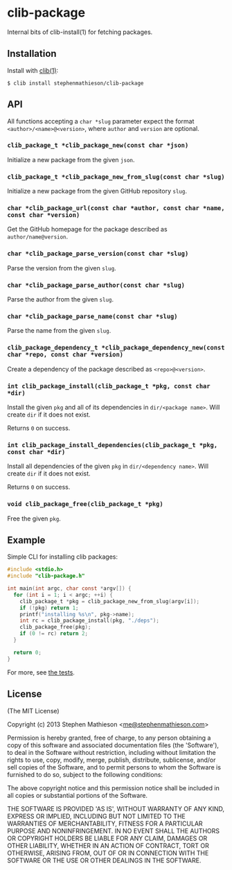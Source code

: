 
# clib-package

  Internal bits of clib-install(1) for fetching packages.

## Installation

  Install with [clib(1)](https://github.com/clibs/clib):

    $ clib install stephenmathieson/clib-package

## API

All functions accepting a `char *slug` parameter expect the format `<author>/<name>@<version>`, where `author` and `version` are optional.

### `clib_package_t *clib_package_new(const char *json)`

  Initialize a new package from the given `json`.

### `clib_package_t *clib_package_new_from_slug(const char *slug)`

  Initialize a new package from the given GitHub repository `slug`.

### `char *clib_package_url(const char *author, const char *name, const char *version)`

  Get the GitHub homepage for the package described as `author/name@version`.

### `char *clib_package_parse_version(const char *slug)`

  Parse the version from the given `slug`.  

### `char *clib_package_parse_author(const char *slug)`

  Parse the author from the given `slug`.  

### `char *clib_package_parse_name(const char *slug)`

  Parse the name from the given `slug`.  

### `clib_package_dependency_t *clib_package_dependency_new(const char *repo, const char *version)`

  Create a dependency of the package described as `<repo>@<version>`.

### `int clib_package_install(clib_package_t *pkg, const char *dir)`

  Install the given `pkg` and all of its dependencies in `dir/<package name>`.  Will create `dir` if it does not exist.

  Returns `0` on success.

### `int clib_package_install_dependencies(clib_package_t *pkg, const char *dir)`

  Install all dependencies of the given `pkg` in `dir/<dependency name>`.  Will create `dir` if it does not exist.

  Returns `0` on success.

### `void clib_package_free(clib_package_t *pkg)`

  Free the given `pkg`.

## Example

Simple CLI for installing clib packages:

```c
#include <stdio.h>
#include "clib-package.h"

int main(int argc, char const *argv[]) {
  for (int i = 1; i < argc; ++i) {
    clib_package_t *pkg = clib_package_new_from_slug(argv[i]);
    if (!pkg) return 1;
    printf("installing %s\n", pkg->name);
    int rc = clib_package_install(pkg, "./deps");
    clib_package_free(pkg);
    if (0 != rc) return 2;
  }

  return 0;
}
```

For more, see [the tests](https://github.com/stephenmathieson/clib-package/tree/master/test).

## License

(The MIT License)

Copyright (c) 2013 Stephen Mathieson &lt;me@stephenmathieson.com&gt;

Permission is hereby granted, free of charge, to any person obtaining
a copy of this software and associated documentation files (the
'Software'), to deal in the Software without restriction, including
without limitation the rights to use, copy, modify, merge, publish,
distribute, sublicense, and/or sell copies of the Software, and to
permit persons to whom the Software is furnished to do so, subject to
the following conditions:

The above copyright notice and this permission notice shall be
included in all copies or substantial portions of the Software.

THE SOFTWARE IS PROVIDED 'AS IS', WITHOUT WARRANTY OF ANY KIND,
EXPRESS OR IMPLIED, INCLUDING BUT NOT LIMITED TO THE WARRANTIES OF
MERCHANTABILITY, FITNESS FOR A PARTICULAR PURPOSE AND NONINFRINGEMENT.
IN NO EVENT SHALL THE AUTHORS OR COPYRIGHT HOLDERS BE LIABLE FOR ANY
CLAIM, DAMAGES OR OTHER LIABILITY, WHETHER IN AN ACTION OF CONTRACT,
TORT OR OTHERWISE, ARISING FROM, OUT OF OR IN CONNECTION WITH THE
SOFTWARE OR THE USE OR OTHER DEALINGS IN THE SOFTWARE.
